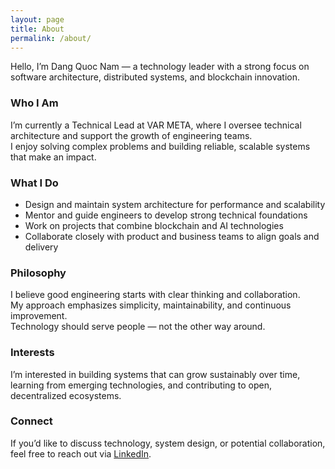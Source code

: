 ```yaml
---
layout: page
title: About
permalink: /about/
---
```


Hello, I’m Dang Quoc Nam — a technology leader with a strong focus on software architecture, distributed systems, and blockchain innovation.

### Who I Am
I’m currently a Technical Lead at VAR META, where I oversee technical architecture and support the growth of engineering teams.  
I enjoy solving complex problems and building reliable, scalable systems that make an impact.


### What I Do
- Design and maintain system architecture for performance and scalability  
- Mentor and guide engineers to develop strong technical foundations  
- Work on projects that combine blockchain and AI technologies  
- Collaborate closely with product and business teams to align goals and delivery

### Philosophy
I believe good engineering starts with clear thinking and collaboration.  
My approach emphasizes simplicity, maintainability, and continuous improvement.  
Technology should serve people — not the other way around.

### Interests
I’m interested in building systems that can grow sustainably over time, learning from emerging technologies, and contributing to open, decentralized ecosystems.

### Connect
If you’d like to discuss technology, system design, or potential collaboration, feel free to reach out via [LinkedIn](https://www.linkedin.com/in/namdq2).